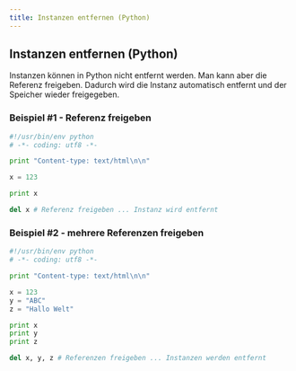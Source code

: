 ```yaml
---
title: Instanzen entfernen (Python)
---
```


## Instanzen entfernen (Python)

Instanzen können in Python nicht entfernt werden. Man kann aber die Referenz freigeben. Dadurch wird die Instanz automatisch entfernt und der Speicher wieder freigegeben.

### Beispiel #1 - Referenz freigeben

```python
#!/usr/bin/env python
# -*- coding: utf8 -*-

print "Content-type: text/html\n\n"

x = 123

print x

del x # Referenz freigeben ... Instanz wird entfernt
```

### Beispiel #2 - mehrere Referenzen freigeben

```python
#!/usr/bin/env python
# -*- coding: utf8 -*-

print "Content-type: text/html\n\n"

x = 123
y = "ABC"
z = "Hallo Welt"

print x
print y
print z

del x, y, z # Referenzen freigeben ... Instanzen werden entfernt
```
